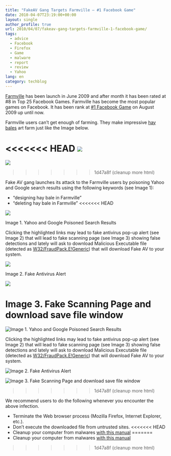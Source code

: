 ```yaml
---
title: "FakeAV Gang Targets Farmville – #1 Facebook Game"
date: 2010-04-07T23:19:00+00:00
layout: single
author_profile: true
url: 2010/04/07/fakeav-gang-targets-farmville-1-facebook-game/
tags:
  - advice
  - Facebook
  - Firefox
  - Game
  - malware
  - report
  - review
  - Yahoo
lang: en
category: techblog
---
```

[Farmville](http://en.wikipedia.org/wiki/FarmVille) has been launch in June 2009 and after month it has been rated at #8 in Top 25 Facebook Games. Farmville has become the most popular games on Facebook. It has been rank at [#1 Facebook Game](http://www.insidesocialgames.com/2010/04/01/top-25-facebook-games-for-march-2010/) on August 2009 up until now.

Farmville users can’t get enough of farming. They make impressive [hay bales](http://farmville.wikia.com/wiki/Hay_Bale) art farm just like the Image below.

<<<<<<< HEAD
[![](http://1.bp.blogspot.com/_vaUVXcmC3OI/S70KbpSo_dI/AAAAAAAAB0w/PAx-yc0uEJc/s400/Haybale-art.jpg)](http://1.bp.blogspot.com/_vaUVXcmC3OI/S70KbpSo_dI/AAAAAAAAB0w/PAx-yc0uEJc/s1600-h/Haybale-art.jpg)
=======
![](/images/2010/04/Haybale-art.jpg)
>>>>>>> 1d47a8f (cleanup more html)

Fake AV gang launches its attack to the Farmville users by poisoning Yahoo and Google search results using the following keywords (see Image 1):

* “designing hay bale in Farmville”
* “deleting hay bale in Farmville”
<<<<<<< HEAD


[![](http://3.bp.blogspot.com/_vaUVXcmC3OI/S70Ke_nt3CI/AAAAAAAAB00/0HAzt_93mAw/s400/YahooandGoogleResults.jpg)](http://3.bp.blogspot.com/_vaUVXcmC3OI/S70Ke_nt3CI/AAAAAAAAB00/0HAzt_93mAw/s1600-h/YahooandGoogleResults.jpg)

Image 1. Yahoo and Google Poisoned Search Results

Clicking the highlighted links may lead to fake antivirus pop-up alert (see Image 2) that will lead to fake scanning page (see Image 3) showing false detections and lately will ask to download Malicious Executable file (detected as [W32/FraudPack.E!Generic](http://www.virustotal.com/analisis/0b73dac5f19689660d8671111a478e1eedfa3ed1ac9aa5494effbf14a99cc1a8-1270549447)) that will download Fake AV to your system.

[![](http://4.bp.blogspot.com/_vaUVXcmC3OI/S70KWg7DfSI/AAAAAAAAB0o/W_J9auU9nGA/s400/fakealert.jpg)](http://4.bp.blogspot.com/_vaUVXcmC3OI/S70KWg7DfSI/AAAAAAAAB0o/W_J9auU9nGA/s1600-h/fakealert.jpg)

Image 2. Fake Antivirus Alert


[![](http://2.bp.blogspot.com/_vaUVXcmC3OI/S70KY5IbhrI/AAAAAAAAB0s/Mc3LBJU3xq8/s400/fakescanning.jpg)](http://2.bp.blogspot.com/_vaUVXcmC3OI/S70KY5IbhrI/AAAAAAAAB0s/Mc3LBJU3xq8/s1600-h/fakescanning.jpg)

Image 3. Fake Scanning Page and download save file window
=======

![Image 1. Yahoo and Google Poisoned Search Results](/images/2010/04/YahooandGoogleResults.jpg)

Clicking the highlighted links may lead to fake antivirus pop-up alert (see Image 2) that will lead to fake scanning page (see Image 3) showing false detections and lately will ask to download Malicious Executable file (detected as [W32/FraudPack.E!Generic](http://www.virustotal.com/analisis/0b73dac5f19689660d8671111a478e1eedfa3ed1ac9aa5494effbf14a99cc1a8-1270549447)) that will download Fake AV to your system.

![Image 2. Fake Antivirus Alert](http://4.bp.blogspot.com/_vaUVXcmC3OI/S70KWg7DfSI/AAAAAAAAB0o/W_J9auU9nGA/s1600-h/fakealert.jpg)

![Image 3. Fake Scanning Page and download save file window](http://2.bp.blogspot.com/_vaUVXcmC3OI/S70KY5IbhrI/AAAAAAAAB0s/Mc3LBJU3xq8/s1600-h/fakescanning.jpg)
>>>>>>> 1d47a8f (cleanup more html)

We recommend users to do the following whenever you encounter the above infection.

* Terminate the Web browser process (Mozilla Firefox, Internet Explorer, etc.).
* Don’t execute the downloaded file from untrusted sites.
<<<<<<< HEAD
* Cleanup your computer from malwares [with this manual](/knowledge-base/malware-removal/)
=======
* Cleanup your computer from malwares [with this manual](/knowledge-base/malware-removal/)
>>>>>>> 1d47a8f (cleanup more html)
